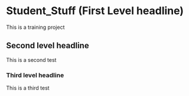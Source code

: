 # Student_Stuff (First Level headline)
This is a training project

## Second level headline
This is a second test

### Third level headline
This is a third test
